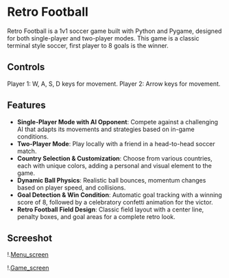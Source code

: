 # Retro Football 

Retro Football is a 1v1 soccer game built with Python and Pygame, designed for both single-player and two-player modes. This game is a classic terminal style soccer, first player to 8 goals is the winner.

## Controls
Player 1: W, A, S, D keys for movement.
Player 2: Arrow keys for movement.

## Features 

- **Single-Player Mode with AI Opponent**: Compete against a challenging AI that adapts its movements and strategies based on in-game conditions.
- **Two-Player Mode**: Play locally with a friend in a head-to-head soccer match.
- **Country Selection & Customization**: Choose from various countries, each with unique colors, adding a personal and visual element to the game.
- **Dynamic Ball Physics**: Realistic ball bounces, momentum changes based on player speed, and collisions.
- **Goal Detection & Win Condition**: Automatic goal tracking with a winning score of 8, followed by a celebratory confetti animation for the victor.
- **Retro Football Field Design**: Classic field layout with a center line, penalty boxes, and goal areas for a complete retro look.

## Screeshot
!.[Menu_screen](https://raw.githubusercontent.com/SergioGT574/retro-football-game/refs/heads/main/retrofootmenu.png)

!.[Game_screen](https://raw.githubusercontent.com/SergioGT574/retro-football-game/refs/heads/main/retrofootgame.png)
